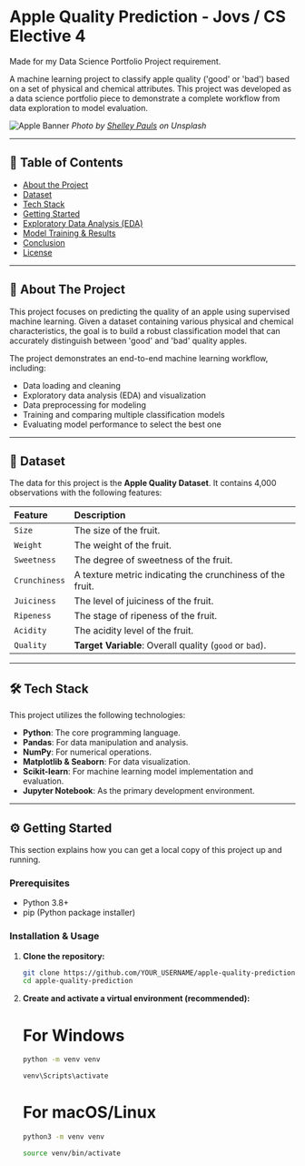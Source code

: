 # Apple Quality Prediction - Jovs / CS Elective 4
Made for my  Data Science Portfolio Project requirement.

A machine learning project to classify apple quality ('good' or 'bad') based on a set of physical and chemical attributes. This project was developed as a data science portfolio piece to demonstrate a complete workflow from data exploration to model evaluation.

![Apple Banner](https://images.unsplash.com/photo-1568702846914-96b305d2aaeb?ixlib=rb-4.0.3&q=85&fm=jpg&crop=entropy&cs=srgb&w=1600)
*Photo by [Shelley Pauls](https://unsplash.com/@shelleypauls) on Unsplash*

---

## 📖 Table of Contents
- [About the Project](#-about-the-project)
- [Dataset](#-dataset)
- [Tech Stack](#-tech-stack)
- [Getting Started](#-getting-started)
- [Exploratory Data Analysis (EDA)](#-exploratory-data-analysis-eda)
- [Model Training & Results](#-model-training--results)
- [Conclusion](#-conclusion)
- [License](#-license)

---

## 🎯 About The Project

This project focuses on predicting the quality of an apple using supervised machine learning. Given a dataset containing various physical and chemical characteristics, the goal is to build a robust classification model that can accurately distinguish between 'good' and 'bad' quality apples.

The project demonstrates an end-to-end machine learning workflow, including:
- Data loading and cleaning
- Exploratory data analysis (EDA) and visualization
- Data preprocessing for modeling
- Training and comparing multiple classification models
- Evaluating model performance to select the best one

---

## 🍎 Dataset

The data for this project is the **Apple Quality Dataset**. It contains 4,000 observations with the following features:

| Feature | Description |
| :--- | :--- |
| `Size` | The size of the fruit. |
| `Weight` | The weight of the fruit. |
| `Sweetness` | The degree of sweetness of the fruit. |
| `Crunchiness`| A texture metric indicating the crunchiness of the fruit. |
| `Juiciness` | The level of juiciness of the fruit. |
| `Ripeness` | The stage of ripeness of the fruit. |
| `Acidity` | The acidity level of the fruit. |
| `Quality` | **Target Variable**: Overall quality (`good` or `bad`). |

---

## 🛠️ Tech Stack

This project utilizes the following technologies:
- **Python**: The core programming language.
- **Pandas**: For data manipulation and analysis.
- **NumPy**: For numerical operations.
- **Matplotlib & Seaborn**: For data visualization.
- **Scikit-learn**: For machine learning model implementation and evaluation.
- **Jupyter Notebook**: As the primary development environment.

---

## ⚙️ Getting Started

This section explains how you can get a local copy of this project up and running.

### Prerequisites

- Python 3.8+
- pip (Python package installer)

### Installation & Usage

1. **Clone the repository:**
   ```sh
   git clone https://github.com/YOUR_USERNAME/apple-quality-prediction.git
   cd apple-quality-prediction
2. **Create and activate a virtual environment (recommended):**
   
   # For Windows
   ```sh
   python -m venv venv
   ```
   ```sh
   venv\Scripts\activate
   ```
   # For macOS/Linux
   ```sh
   python3 -m venv venv
   ```
   ```sh
   source venv/bin/activate
   ```














